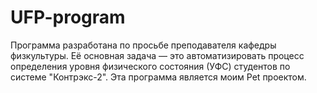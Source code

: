 # UFP-program
  Программа разработана по просьбе преподавателя кафедры физкультуры. Её основная задача — это автоматизировать процесс определения уровня физического состояния (УФС)
студентов по системе "Контрэкс-2".
  Эта программа является моим Pet проектом.
